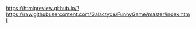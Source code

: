 https://htmlpreview.github.io/?https://raw.githubusercontent.com/Galactyce/FunnyGame/master/index.html
